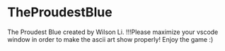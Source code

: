 # TheProudestBlue
The Proudest Blue created by Wilson Li.
!!!Please maximize your vscode window in order to make the ascii art show properly! Enjoy the game :)
